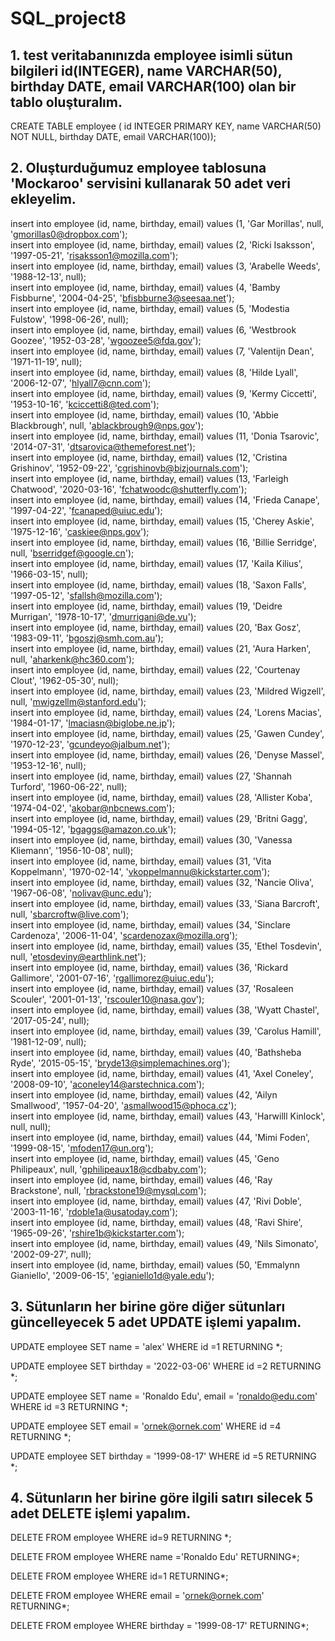 # SQL_project8

## 1. test veritabanınızda employee isimli sütun bilgileri id(INTEGER), name VARCHAR(50), birthday DATE, email VARCHAR(100) olan bir tablo oluşturalım.  

CREATE TABLE employee (
	 id INTEGER PRIMARY KEY, 
	name VARCHAR(50) NOT NULL, 
	birthday DATE, 
	email VARCHAR(100));
  
## 2. Oluşturduğumuz employee tablosuna 'Mockaroo' servisini kullanarak 50 adet veri ekleyelim.

insert into employee (id, name, birthday, email) values (1, 'Gar Morillas', null, 'gmorillas0@dropbox.com');  
insert into employee (id, name, birthday, email) values (2, 'Ricki Isaksson', '1997-05-21', 'risaksson1@mozilla.com');  
insert into employee (id, name, birthday, email) values (3, 'Arabelle Weeds', '1988-12-13', null);  
insert into employee (id, name, birthday, email) values (4, 'Bamby Fisbburne', '2004-04-25', 'bfisbburne3@seesaa.net');  
insert into employee (id, name, birthday, email) values (5, 'Modestia Fulstow', '1998-06-26', null);  
insert into employee (id, name, birthday, email) values (6, 'Westbrook Goozee', '1952-03-28', 'wgoozee5@fda.gov');  
insert into employee (id, name, birthday, email) values (7, 'Valentijn Dean', '1971-11-19', null);  
insert into employee (id, name, birthday, email) values (8, 'Hilde Lyall', '2006-12-07', 'hlyall7@cnn.com');  
insert into employee (id, name, birthday, email) values (9, 'Kermy Ciccetti', '1953-10-16', 'kciccetti8@ted.com');  
insert into employee (id, name, birthday, email) values (10, 'Abbie Blackbrough', null, 'ablackbrough9@nps.gov');  
insert into employee (id, name, birthday, email) values (11, 'Donia Tsarovic', '2014-07-31', 'dtsarovica@themeforest.net');  
insert into employee (id, name, birthday, email) values (12, 'Cristina Grishinov', '1952-09-22', 'cgrishinovb@bizjournals.com');  
insert into employee (id, name, birthday, email) values (13, 'Farleigh Chatwood', '2020-03-16', 'fchatwoodc@shutterfly.com');  
insert into employee (id, name, birthday, email) values (14, 'Frieda Canape', '1997-04-22', 'fcanaped@uiuc.edu');  
insert into employee (id, name, birthday, email) values (15, 'Cherey Askie', '1975-12-16', 'caskiee@nps.gov');  
insert into employee (id, name, birthday, email) values (16, 'Billie Serridge', null, 'bserridgef@google.cn');  
insert into employee (id, name, birthday, email) values (17, 'Kaila Kilius', '1966-03-15', null);  
insert into employee (id, name, birthday, email) values (18, 'Saxon Falls', '1997-05-12', 'sfallsh@mozilla.com');  
insert into employee (id, name, birthday, email) values (19, 'Deidre Murrigan', '1978-10-17', 'dmurrigani@de.vu');  
insert into employee (id, name, birthday, email) values (20, 'Bax Gosz', '1983-09-11', 'bgoszj@smh.com.au');  
insert into employee (id, name, birthday, email) values (21, 'Aura Harken', null, 'aharkenk@hc360.com');  
insert into employee (id, name, birthday, email) values (22, 'Courtenay Clout', '1962-05-30', null);  
insert into employee (id, name, birthday, email) values (23, 'Mildred Wigzell', null, 'mwigzellm@stanford.edu');  
insert into employee (id, name, birthday, email) values (24, 'Lorens Macias', '1984-01-17', 'lmaciasn@biglobe.ne.jp');  
insert into employee (id, name, birthday, email) values (25, 'Gawen Cundey', '1970-12-23', 'gcundeyo@jalbum.net');  
insert into employee (id, name, birthday, email) values (26, 'Denyse Massel', '1953-12-16', null);  
insert into employee (id, name, birthday, email) values (27, 'Shannah Turford', '1960-06-22', null);  
insert into employee (id, name, birthday, email) values (28, 'Allister Koba', '1974-04-02', 'akobar@nbcnews.com');  
insert into employee (id, name, birthday, email) values (29, 'Britni Gagg', '1994-05-12', 'bgaggs@amazon.co.uk');  
insert into employee (id, name, birthday, email) values (30, 'Vanessa Kliemann', '1956-10-08', null);  
insert into employee (id, name, birthday, email) values (31, 'Vita Koppelmann', '1970-02-14', 'vkoppelmannu@kickstarter.com');  
insert into employee (id, name, birthday, email) values (32, 'Nancie Oliva', '1967-06-08', 'nolivav@unc.edu');  
insert into employee (id, name, birthday, email) values (33, 'Siana Barcroft', null, 'sbarcroftw@live.com');  
insert into employee (id, name, birthday, email) values (34, 'Sinclare Cardenoza', '2006-11-04', 'scardenozax@mozilla.org');  
insert into employee (id, name, birthday, email) values (35, 'Ethel Tosdevin', null, 'etosdeviny@earthlink.net');  
insert into employee (id, name, birthday, email) values (36, 'Rickard Gallimore', '2001-07-16', 'rgallimorez@uiuc.edu');  
insert into employee (id, name, birthday, email) values (37, 'Rosaleen Scouler', '2001-01-13', 'rscouler10@nasa.gov');  
insert into employee (id, name, birthday, email) values (38, 'Wyatt Chastel', '2017-05-24', null);  
insert into employee (id, name, birthday, email) values (39, 'Carolus Hamill', '1981-12-09', null);  
insert into employee (id, name, birthday, email) values (40, 'Bathsheba Ryde', '2015-05-15', 'bryde13@simplemachines.org');  
insert into employee (id, name, birthday, email) values (41, 'Axel Coneley', '2008-09-10', 'aconeley14@arstechnica.com');  
insert into employee (id, name, birthday, email) values (42, 'Ailyn Smallwood', '1957-04-20', 'asmallwood15@phoca.cz');  
insert into employee (id, name, birthday, email) values (43, 'Harwilll Kinlock', null, null);  
insert into employee (id, name, birthday, email) values (44, 'Mimi Foden', '1999-08-15', 'mfoden17@un.org');  
insert into employee (id, name, birthday, email) values (45, 'Geno Philipeaux', null, 'gphilipeaux18@cdbaby.com');  
insert into employee (id, name, birthday, email) values (46, 'Ray Brackstone', null, 'rbrackstone19@mysql.com');  
insert into employee (id, name, birthday, email) values (47, 'Rivi Doble', '2003-11-16', 'rdoble1a@usatoday.com');  
insert into employee (id, name, birthday, email) values (48, 'Ravi Shire', '1965-09-26', 'rshire1b@kickstarter.com');  
insert into employee (id, name, birthday, email) values (49, 'Nils Simonato', '2002-09-27', null);  
insert into employee (id, name, birthday, email) values (50, 'Emmalynn Gianiello', '2009-06-15', 'egianiello1d@yale.edu');  


## 3. Sütunların her birine göre diğer sütunları güncelleyecek 5 adet UPDATE işlemi yapalım.  

UPDATE employee
SET name = 'alex'
WHERE id =1
RETURNING *;

UPDATE employee
SET birthday = '2022-03-06'
WHERE id =2
RETURNING *;

UPDATE employee
SET name = 'Ronaldo Edu',
email = 'ronaldo@edu.com'
WHERE id =3
RETURNING *;

UPDATE employee
SET email = 'ornek@ornek.com'
WHERE id =4
RETURNING *;

UPDATE employee
SET birthday = '1999-08-17'
WHERE id =5
RETURNING *;

## 4. Sütunların her birine göre ilgili satırı silecek 5 adet DELETE işlemi yapalım.

DELETE FROM employee
WHERE id=9
RETURNING *;

DELETE FROM employee
WHERE name ='Ronaldo Edu'
RETURNING*;

DELETE FROM employee
WHERE id=1
RETURNING*;

DELETE FROM employee
WHERE email = 'ornek@ornek.com'
RETURNING*;


DELETE FROM employee
WHERE birthday = '1999-08-17'
RETURNING*;
